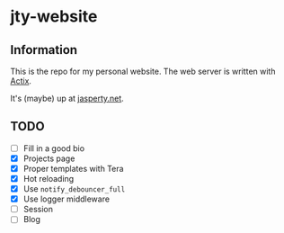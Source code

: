# jty-website

## Information

This is the repo for my personal website. The web server is written with [Actix](https://actix.rs/).

It's (maybe) up at [jasperty.net](https://jasperty.net).

## TODO

- [ ] Fill in a good bio 
- [x] Projects page
- [x] Proper templates with Tera
- [x] Hot reloading
- [x] Use `notify_debouncer_full`
- [x] Use logger middleware 
- [ ] Session 
- [ ] Blog
